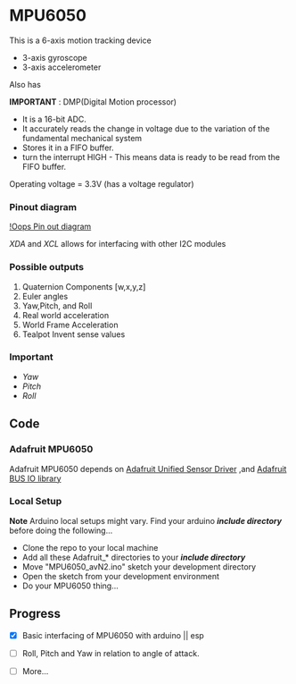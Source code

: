 # MPU6050
This is a 6-axis motion tracking device
* 3-axis gyroscope
* 3-axis accelerometer

Also has

**IMPORTANT** : DMP(Digital Motion processor)
- It is a 16-bit ADC. 
- It accurately reads the change in voltage due to the variation of the fundamental mechanical system
- Stores it in a FIFO buffer.
- turn the interrupt HIGH - This means data is ready to be read from the FIFO buffer.


Operating voltage = 3.3V (has a voltage regulator)

### Pinout diagram

[!Oops Pin out diagram](https://github.com/EricoDeMecha/avionicsv2/blob/main/MPU6050/images/MPU6050-Pinout.png)

*XDA*  and *XCL* allows for interfacing with other I2C modules
### Possible outputs

1. Quaternion Components [w,x,y,z]
2. Euler angles
3. Yaw,Pitch, and Roll
4. Real world acceleration
5. World Frame Acceleration
6. Tealpot Invent sense values

### Important 

* *Yaw* 
* *Pitch*
* *Roll*

## Code

### Adafruit MPU6050
Adafruit MPU6050 depends on 
[Adafruit Unified Sensor Driver](https://github.com/adafruit/Adafruit_Sensor) ,and [Adafruit BUS IO library](https://github.com/adafruit/Adafruit_BusIO) 

### Local Setup

**Note**  Arduino local setups might vary. Find your arduino ***include directory*** before doing the following...

- Clone the repo to your local machine
- Add all these Adafruit_* directories to your ***include directory*** 
- Move  "MPU6050_avN2.ino" sketch your development  directory
- Open the sketch from your development environment
- Do your MPU6050 thing...

## Progress

- [x] Basic interfacing of MPU6050 with arduino || esp

- [ ] Roll, Pitch and Yaw in relation to angle of attack.

- [ ] More...